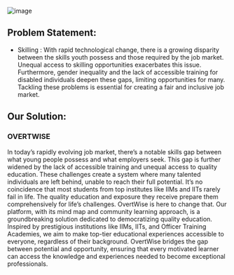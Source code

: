 ![image](https://github.com/user-attachments/assets/542900e4-61a2-44a7-895e-6e6ba79dab43)
## Problem Statement: 
- Skilling : With rapid technological change, there is a growing disparity between the skills youth
possess and those required by the job market. Unequal access to skilling opportunities exacerbates this issue.
Furthermore, gender inequality and the lack of accessible training for disabled individuals deepen these gaps, limiting
opportunities for many. Tackling these problems is essential for creating a fair and inclusive job market.

## Our Solution:
### OVERTWISE
In today’s rapidly evolving job market, there’s a notable skills gap between what young people 
possess and what employers seek. This gap is further widened by the lack of accessible training and 
unequal access to quality education. These challenges create a system where many talented 
individuals are left behind, unable to reach their full potential. It’s no coincidence that most students 
from top institutes like IIMs and IITs rarely fail in life. The quality education and exposure they receive 
prepare them comprehensively for life’s challenges. 
OvertWise is here to change that. Our platform, with its mind map and community learning approach, 
is a groundbreaking solution dedicated to democratizing quality education. Inspired by prestigious 
institutions like IIMs, IITs, and Officer Training Academies, we aim to make top-tier educational 
experiences accessible to everyone, regardless of their background. OvertWise bridges the gap 
between potential and opportunity, ensuring that every motivated learner can access the knowledge 
and experiences needed to become exceptional professionals.
